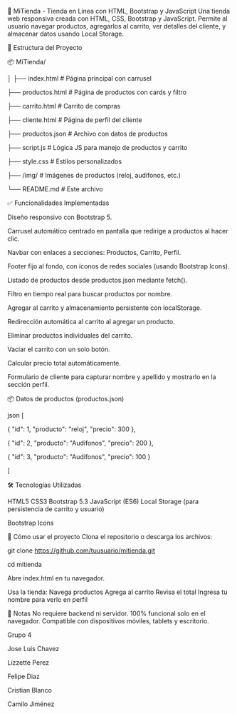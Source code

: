 🛒 MiTienda - Tienda en Línea con HTML, Bootstrap y JavaScript
Una tienda web responsiva creada con HTML, CSS, Bootstrap y JavaScript. Permite al usuario navegar productos, agregarlos al carrito, ver detalles del cliente, y almacenar datos usando Local Storage.

📁 Estructura del Proyecto

📦 MiTienda/

│
├── index.html           # Página principal con carrusel

├── productos.html       # Página de productos con cards y filtro

├── carrito.html         # Carrito de compras

├── cliente.html         # Página de perfil del cliente

├── productos.json       # Archivo con datos de productos

├── script.js            # Lógica JS para manejo de productos y carrito

├── style.css            # Estilos personalizados

├── /img/                # Imágenes de productos (reloj, audífonos, etc.)

└── README.md            # Este archivo

✅ Funcionalidades Implementadas

Diseño responsivo con Bootstrap 5.

Carrusel automático centrado en pantalla que redirige a productos al hacer clic.

Navbar con enlaces a secciones: Productos, Carrito, Perfil.

Footer fijo al fondo, con íconos de redes sociales (usando Bootstrap Icons).

Listado de productos desde productos.json mediante fetch().

Filtro en tiempo real para buscar productos por nombre.

Agregar al carrito y almacenamiento persistente con localStorage.

Redirección automática al carrito al agregar un producto.

Eliminar productos individuales del carrito.

Vaciar el carrito con un solo botón.

Calcular precio total automáticamente.

Formulario de cliente para capturar nombre y apellido y mostrarlo en la sección perfil.


📦 Datos de productos (productos.json)

json
[

  { "id": 1, "producto": "reloj", "precio": 300 },

  { "id": 2, "producto": "Audifonos", "precio": 200 },

  { "id": 3, "producto": "Audifonos", "precio": 100 }

]

🛠 Tecnologías Utilizadas

HTML5
CSS3
Bootstrap 5.3
JavaScript (ES6)
Local Storage (para persistencia de carrito y usuario)

Bootstrap Icons

🚀 Cómo usar el proyecto
Clona el repositorio o descarga los archivos:

git clone https://github.com/tuusuario/mitienda.git

cd mitienda

Abre index.html en tu navegador.


Usa la tienda:
Navega productos
Agrega al carrito
Revisa el total
Ingresa tu nombre para verlo en perfil

📌 Notas
No requiere backend ni servidor.
100% funcional solo en el navegador.
Compatible con dispositivos móviles, tablets y escritorio.

Grupo 4

Jose Luis Chavez

Lizzette Perez

Felipe Diaz

Cristian Blanco

Camilo Jiménez


